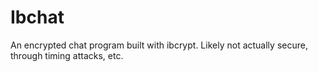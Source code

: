 Ibchat
======
An encrypted chat program built with ibcrypt.
Likely not actually secure, through timing attacks, etc.


